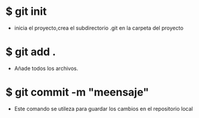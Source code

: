 #  $ git init
* inicia el proyecto,crea el subdirectorio .git en la carpeta del proyecto

# $ git add .
* Añade todos los archivos.

# $ git commit -m "meensaje"
* Este comando se utileza para guardar los cambios en el repositorio local